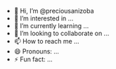 - 👋 Hi, I’m @preciousanizoba
- 👀 I’m interested in ...
- 🌱 I’m currently learning ...
- 💞️ I’m looking to collaborate on ...
- 📫 How to reach me ...
- 😄 Pronouns: ...
- ⚡ Fun fact: ...

<!---
preciousanizoba/preciousanizoba is a ✨ special ✨ repository because its `README.md` (this file) appears on your GitHub profile.
You can click the Preview link to take a look at your changes.
--->
